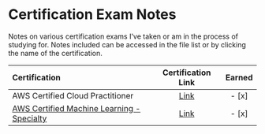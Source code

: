 # Certification Exam Notes

Notes on various certification exams I've taken or am in the process of studying for. Notes included can be accessed in the file list or by clicking the name of the certification.

| Certification | Certification Link | Earned |
|:--------------|:------------------:|:------:|
| AWS Certified Cloud Practitioner | [Link](https://aws.amazon.com/certification/certified-cloud-practitioner/) | - [x] |
| [AWS Certified Machine Learning - Specialty](./aws_machine_learning.md) | [Link](https://aws.amazon.com/certification/certified-machine-learning-specialty/) | - [x] |
